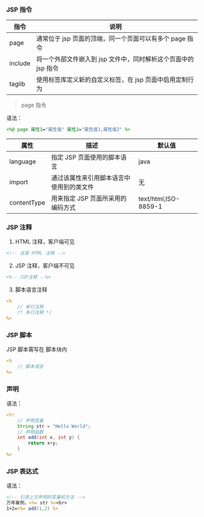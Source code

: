
### JSP 指令

指令   |   说明
---- | -----
page   |   通常位于 jsp 页面的顶端，同一个页面可以有多个 page 指令
include   |   将一个外部文件嵌入到 jsp 文件中，同时解析这个页面中的 jsp 指令
taglib   |   使用标签库定义新的自定义标签，在 jsp 页面中启用定制行为

> page 指令

语法：
```jsp
<%@ page 属性1="属性值" 属性2="属性值1,属性值2" %>
```

属性   |   描述   |   默认值
---- | ---- | ---
language   |   指定 JSP 页面使用的脚本语言   |   java
import   |   通过该属性来引用脚本语言中使用到的类文件   |   无
contentType   |   用来指定 JSP 页面所采用的编码方式   |   text/html,ISO-8859-1

### JSP 注释
1. HTML 注释，客户端可见
```jsp
<!-- 这是 HTML 注释 -->
```

2. JSP 注释，客户端不可见
```jsp
<%-- JSP注释 --%>
```

3. 脚本语言注释
```jsp
<%
    // 单行注释
    /* 多行注释 */
%>
```

### JSP 脚本
JSP 脚本需写在 脚本块内
```jsp
<%
    // 脚本语言
%>
```

### 声明
语法：
```jsp
<%!
    // 声明变量
    String str = "Hello World";
    // 声明函数
    int add(int x, int y) {
        return x+y;
    }
%>
```

### JSP 表达式
语法：
```jsp
<!-- 引用上方声明的变量和方法 -->
万年案例，<%= str %><br>
1+2=<%= add(1,2) %>
```